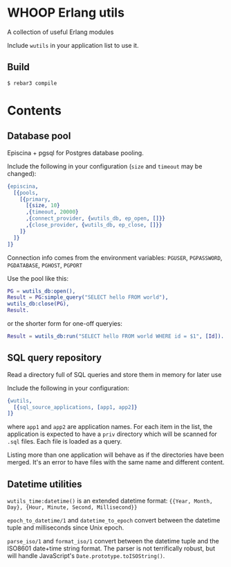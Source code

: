 WHOOP Erlang utils
=====

A collection of useful Erlang modules

Include `wutils` in your application list to use it.

Build
-----

    $ rebar3 compile

Contents
=========

Database pool
-------------
Episcina + pgsql for Postgres database pooling.

Include the following in your configuration (`size` and `timeout` may be changed):

```erlang
{episcina,
  [{pools,
    [{primary,
      [{size, 10}
      ,{timeout, 20000}
      ,{connect_provider, {wutils_db, ep_open, []}}
      ,{close_provider, {wutils_db, ep_close, []}}
    ]}
  ]}
]}
```

Connection info comes from the environment variables:
`PGUSER`, `PGPASSWORD`, `PGDATABASE`, `PGHOST`, `PGPORT`

Use the pool like this:
```erlang
PG = wutils_db:open(),
Result = PG:simple_query("SELECT hello FROM world"),
wutils_db:close(PG),
Result.
```

or the shorter form for one-off queryies:
```erlang
Result = wutils_db:run("SELECT hello FROM world WHERE id = $1", [Id]).
```

SQL query repository
---------------------
Read a directory full of SQL queries and store them in memory for later use

Include the following in your configuration:

```erlang
{wutils,
  [{sql_source_applications, [app1, app2]}
]}
```

where `app1` and `app2` are application names. For each item in the list, the application
is expected to have a `priv` directory which will be scanned for `.sql` files. Each file
is loaded as a query.

Listing more than one application will behave as if the directories have been merged. It's
an error to have files with the same name and different content.

Datetime utilities
-------------------
`wutils_time:datetime()` is an extended datetime format: `{{Year, Month, Day}, {Hour, Minute, Second, Millisecond}}`

`epoch_to_datetime/1` and `datetime_to_epoch` convert between the datetime tuple and milliseconds since Unix epoch.

`parse_iso/1` and `format_iso/1` convert between the datetime tuple and the ISO8601 date+time string format. The
parser is not terrifically robust, but will handle JavaScript's `Date.prototype.toISOString()`.
